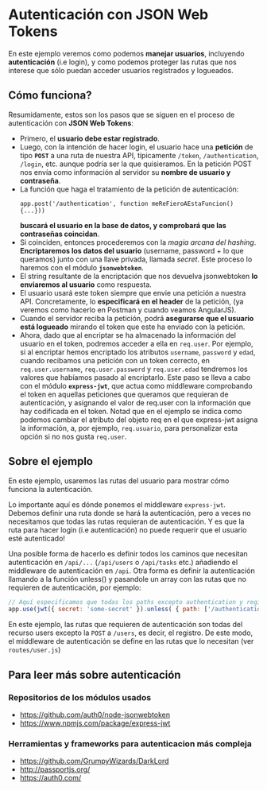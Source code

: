 # Autenticación con JSON Web Tokens

En este ejemplo veremos como podemos **manejar usuarios**, incluyendo **autenticación** (i.e login),
y como podemos proteger las rutas que nos interese que sólo puedan acceder usuarios registrados y logueados.

## Cómo funciona?

Resumidamente, estos son los pasos que se siguen en el proceso de autenticación
con **JSON Web Tokens**:

* Primero, el **usuario debe estar registrado**.
* Luego, con la intención de hacer login, el usuario hace una **petición**
  de tipo **`POST`** a una ruta de nuestra API, típicamente `/token`, `/authentication`,
  `/login`, etc. aunque podría ser la que quisieramos. En la petición POST
  nos envía como información al servidor su **nombre de usuario y contraseña**.
* La función que haga el tratamiento de la petición de autenticación:
  ```
  app.post('/authentication', function meReFieroAEstaFuncion() {...}))
  ```
  **buscará el usuario en la base de datos, y comprobará que las contraseñas coincidan**.
* Si coinciden, entonces procederemos con la *magia arcana del hashing*. **Encriptaremos
  los datos del usuario** (username, password + lo que queramos) junto con una llave
  privada, llamada *secret*. Este proceso  lo haremos con el módulo **`jsonwebtoken`**.
* El string resultante de la encriptación que nos devuelva jsonwebtoken **lo enviaremos
  al usuario** como respuesta.
* El usuario usará este token siempre que envie una petición a nuestra API.
  Concretamente, lo **especificará en el header** de la petición, (ya veremos como hacerlo
  en Postman y cuando veamos AngularJS). 
* Cuando el servidor reciba la petición, podrá **asegurarse que el usuario 
  está logueado** mirando el token que este ha enviado con la petición. 
* Ahora, dado que al encriptar se ha almacenado la información
  del usuario en el token, podremos acceder a ella en `req.user`. Por ejemplo,
  si al encriptar hemos encriptado los atributos `username`, `password`
  y `edad`, cuando recibamos una petición con un token correcto, en `req.user.username`,
  `req.user.password` y `req.user.edad` tendremos los valores que habíamos pasado
  al encriptarlo. Este paso se lleva a cabo con el módulo **`express-jwt`**,
  que actua como middleware comprobando el token en aquellas peticiones
  que queramos que requieran de autenticación, y asignando el valor de req.user
  con la información que hay codificada en el token. Notad que en el ejemplo
  se indica como podemos cambiar el atributo del objeto req en el que express-jwt
  asigna la información, a, por ejemplo, `req.usuario`, para personalizar esta 
  opción si no nos gusta `req.user`.


## Sobre el ejemplo

En este ejemplo, usaremos las rutas del usuario para mostrar cómo funciona la autenticación.

Lo importante aquí es dónde ponemos el middleware `express-jwt`. Debemos definir
una ruta donde se hará la autenticación, pero a veces no necesitamos que todas
las rutas requieran de autenticación. Y es que la ruta para hacer login (i.e autenticación)
no puede requerir que el usuario esté autenticado!

Una posible forma de hacerlo es definir todos los caminos que necesitan autenticación
en `/api/...` (`/api/users` o `/api/tasks` etc.) añadiendo el middleware de autenticación
en `/api`. Otra forma es definir la autenticación llamando a la función unless() y
pasandole un array con las rutas que no requieren de autenticación, por ejemplo:

```javascript
// Aquí especificamos que todas los paths excepto authentication y register requerirán de autenticación
app.use(jwt({ secret: 'some-secret' }).unless( { path: ['/authentication', '/register'] })) 
```

En este ejemplo, las rutas que requieren de autenticación son todas del recurso users
excepto la `POST` a `/users`, es decir, el registro. De este modo, el middleware
de autenticación se define en las rutas que lo necesitan (ver `routes/user.js`)

## Para leer más sobre autenticación

### Repositorios de los módulos usados

* https://github.com/auth0/node-jsonwebtoken
* https://www.npmjs.com/package/express-jwt

### Herramientas y frameworks para autenticacion más compleja

* https://github.com/GrumpyWizards/DarkLord
* http://passportjs.org/
* https://auth0.com/
